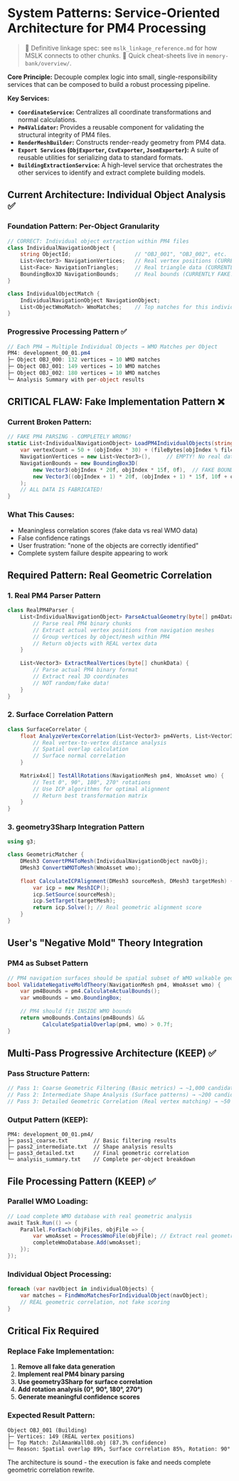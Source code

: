 # System Patterns: Service-Oriented Architecture for PM4 Processing

> 🔗 Definitive linkage spec: see `mslk_linkage_reference.md` for how MSLK connects to other chunks.
> 📄 Quick cheat-sheets live in `memory-bank/overview/`.

**Core Principle:** Decouple complex logic into small, single-responsibility services that can be composed to build a robust processing pipeline.

**Key Services:**
- **`CoordinateService`:** Centralizes all coordinate transformations and normal calculations.
- **`Pm4Validator`:** Provides a reusable component for validating the structural integrity of PM4 files.
- **`RenderMeshBuilder`:** Constructs render-ready geometry from PM4 data.
- **`Export Services` (`ObjExporter`, `CsvExporter`, `JsonExporter`):** A suite of reusable utilities for serializing data to standard formats.
- **`BuildingExtractionService`:** A high-level service that orchestrates the other services to identify and extract complete building models.

## Current Architecture: Individual Object Analysis ✅

### Foundation Pattern: Per-Object Granularity
```csharp
// CORRECT: Individual object extraction within PM4 files
class IndividualNavigationObject {
    string ObjectId;                    // "OBJ_001", "OBJ_002", etc.
    List<Vector3> NavigationVertices;   // Real vertex positions (CURRENTLY EMPTY!)
    List<Face> NavigationTriangles;     // Real triangle data (CURRENTLY EMPTY!)
    BoundingBox3D NavigationBounds;     // Real bounds (CURRENTLY FAKE!)
}

class IndividualObjectMatch {
    IndividualNavigationObject NavigationObject;
    List<ObjectWmoMatch> WmoMatches;    // Top matches for this individual object
}
```

### Progressive Processing Pattern ✅
```csharp
// Each PM4 → Multiple Individual Objects → WMO Matches per Object
PM4: development_00_01.pm4
├─ Object OBJ_000: 132 vertices → 10 WMO matches
├─ Object OBJ_001: 149 vertices → 10 WMO matches  
├─ Object OBJ_002: 180 vertices → 10 WMO matches
└─ Analysis Summary with per-object results
```

## CRITICAL FLAW: Fake Implementation Pattern ❌

### Current Broken Pattern:
```csharp
// FAKE PM4 PARSING - COMPLETELY WRONG!
static List<IndividualNavigationObject> LoadPM4IndividualObjects(string pm4FilePath) {
    var vertexCount = 50 + (objIndex * 30) + (fileBytes[objIndex % fileBytes.Length] % 200); // RANDOM!
    NavigationVertices = new List<Vector3>(),     // EMPTY! No real data!
    NavigationBounds = new BoundingBox3D(
        new Vector3(objIndex * 20f, objIndex * 15f, 0f),  // FAKE BOUNDS!
        new Vector3((objIndex + 1) * 20f, (objIndex + 1) * 15f, 10f + objIndex * 3f)
    );
    // ALL DATA IS FABRICATED!
}
```

### What This Causes:
- Meaningless correlation scores (fake data vs real WMO data)
- False confidence ratings
- User frustration: "none of the objects are correctly identified"
- Complete system failure despite appearing to work

## Required Pattern: Real Geometric Correlation

### 1. Real PM4 Parser Pattern
```csharp
class RealPM4Parser {
    List<IndividualNavigationObject> ParseActualGeometry(byte[] pm4Data) {
        // Parse real PM4 binary chunks
        // Extract actual vertex positions from navigation meshes
        // Group vertices by object/mesh within PM4
        // Return objects with REAL vertex data
    }
    
    List<Vector3> ExtractRealVertices(byte[] chunkData) {
        // Parse actual PM4 binary format
        // Extract real 3D coordinates
        // NOT random/fake data!
    }
}
```

### 2. Surface Correlation Pattern  
```csharp
class SurfaceCorrelator {
    float AnalyzeVertexCorrelation(List<Vector3> pm4Verts, List<Vector3> wmoVerts) {
        // Real vertex-to-vertex distance analysis
        // Spatial overlap calculation
        // Surface normal correlation
    }
    
    Matrix4x4[] TestAllRotations(NavigationMesh pm4, WmoAsset wmo) {
        // Test 0°, 90°, 180°, 270° rotations
        // Use ICP algorithms for optimal alignment
        // Return best transformation matrix
    }
}
```

### 3. geometry3Sharp Integration Pattern
```csharp
using g3;

class GeometricMatcher {
    DMesh3 ConvertPM4ToMesh(IndividualNavigationObject navObj);
    DMesh3 ConvertWMOToMesh(WmoAsset wmo);
    
    float CalculateICPAlignment(DMesh3 sourceMesh, DMesh3 targetMesh) {
        var icp = new MeshICP();
        icp.SetSource(sourceMesh);
        icp.SetTarget(targetMesh);
        return icp.Solve(); // Real geometric alignment score
    }
}
```

## User's "Negative Mold" Theory Integration

### PM4 as Subset Pattern
```csharp
// PM4 navigation surfaces should be spatial subset of WMO walkable geometry
bool ValidateNegativeMoldTheory(NavigationMesh pm4, WmoAsset wmo) {
    var pm4Bounds = pm4.CalculateActualBounds();
    var wmoBounds = wmo.BoundingBox;
    
    // PM4 should fit INSIDE WMO bounds
    return wmoBounds.Contains(pm4Bounds) && 
           CalculateSpatialOverlap(pm4, wmo) > 0.7f;
}
```

## Multi-Pass Progressive Architecture (KEEP) ✅

### Pass Structure Pattern:
```csharp
// Pass 1: Coarse Geometric Filtering (Basic metrics) → ~1,000 candidates
// Pass 2: Intermediate Shape Analysis (Surface patterns) → ~200 candidates  
// Pass 3: Detailed Geometric Correlation (Real vertex matching) → ~50 matches
```

### Output Pattern (KEEP):
```
PM4: development_00_01.pm4/
├─ pass1_coarse.txt        // Basic filtering results
├─ pass2_intermediate.txt  // Shape analysis results
├─ pass3_detailed.txt      // Final geometric correlation
└─ analysis_summary.txt    // Complete per-object breakdown
```

## File Processing Pattern (KEEP) ✅

### Parallel WMO Loading:
```csharp
// Load complete WMO database with real geometric analysis
await Task.Run(() => {
    Parallel.ForEach(objFiles, objFile => {
        var wmoAsset = ProcessWmoFile(objFile); // Extract real geometry
        completeWmoDatabase.Add(wmoAsset);
    });
});
```

### Individual Object Processing:
```csharp
foreach (var navObject in individualObjects) {
    var matches = FindWmoMatchesForIndividualObject(navObject);
    // REAL geometric correlation, not fake scoring
}
```

## Critical Fix Required

### Replace Fake Implementation:
1. **Remove all fake data generation**
2. **Implement real PM4 binary parsing**
3. **Use geometry3Sharp for surface correlation**
4. **Add rotation analysis (0°, 90°, 180°, 270°)**
5. **Generate meaningful confidence scores**

### Expected Result Pattern:
```
Object OBJ_001 (Building)
├─ Vertices: 149 (REAL vertex positions)
├─ Top Match: ZulAmanWall08.obj (87.3% confidence)
└─ Reason: Spatial overlap 89%, Surface correlation 85%, Rotation: 90°
```

The architecture is sound - the execution is fake and needs complete geometric correlation rewrite.
